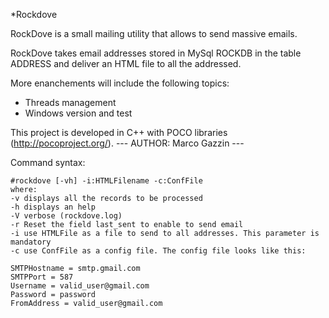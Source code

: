 *Rockdove

RockDove is a small mailing utility that allows to send massive emails. 

RockDove takes email addresses stored in MySql ROCKDB in the table ADDRESS and deliver an HTML file to all the addressed.

More enanchements will include the following topics:

* Threads management
* Windows version and test

This project is developed in C++ with POCO libraries (http://pocoproject.org/). --- AUTHOR: Marco Gazzin ---

Command syntax:

```
#rockdove [-vh] -i:HTMLFilename -c:ConfFile
where:
-v displays all the records to be processed
-h displays an help
-V verbose (rockdove.log)
-r Reset the field last_sent to enable to send email
-i use HTMLFile as a file to send to all addresses. This parameter is mandatory
-c use ConfFile as a config file. The config file looks like this:

SMTPHostname = smtp.gmail.com
SMTPPort = 587
Username = valid_user@gmail.com
Password = password
FromAddress = valid_user@gmail.com
```
